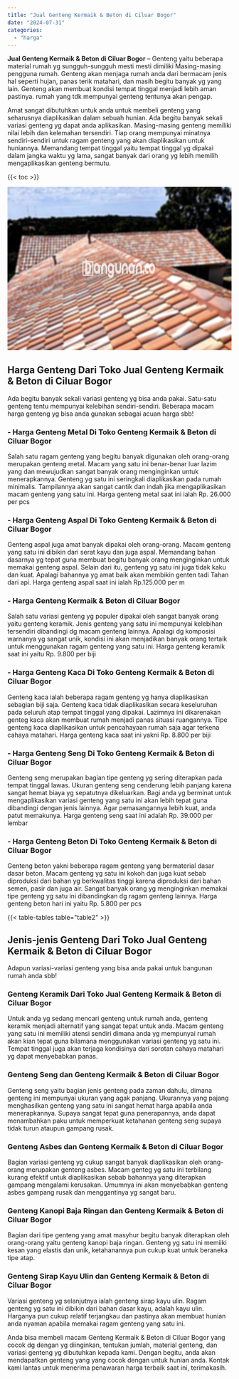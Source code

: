 ```yaml
---
title: "Jual Genteng Kermaik & Beton di Ciluar Bogor"
date: "2024-07-31"
categories: 
  - "harga"
---
```


**Jual Genteng Kermaik & Beton di Ciluar Bogor** – Genteng yaitu beberapa material rumah yg sungguh-sungguh mesti mesti dimiliki Masing-masing pengguna rumah. Genteng akan menjaga rumah anda dari bermacam jenis hal seperti hujan, panas terik matahari, dan masih begitu banyak yg yang lain. Genteng akan membuat kondisi tempat tinggal menjadi lebih aman pastinya. rumah yang tdk mempunyai genteng tentunya akan pengap.

Amat sangat dibutuhkan untuk anda untuk membeli genteng yang seharusnya diaplikasikan dalam sebuah hunian. Ada begitu banyak sekali variasi genteng yg dapat anda aplikasikan. Masing-masing genteng memiliki nilai lebih dan kelemahan tersendiri. Tiap orang mempunyai minatnya sendiri-sendiri untuk ragam genteng yang akan diaplikasikan untuk huniannya. Memandang tempat tinggal yaitu tempat tinggal yg dipakai dalam jangka waktu yg lama, sangat banyak dari orang yg lebih memilih mengaplikasikan genteng bermutu.

{{< toc >}}

![Jual Genteng Kermaik & Beton di Ciluar Bogor](/images/genteng-minimalis-murah04.png)

## Harga Genteng Dari Toko Jual Genteng Kermaik & Beton di Ciluar Bogor

Ada begitu banyak sekali variasi genteng yg bisa anda pakai. Satu-satu genteng tentu mempunyai kelebihan sendiri-sendiri. Beberapa macam harga genteng yg bisa anda gunakan sebagai acuan harga sbb!

### \- Harga Genteng Metal Di Toko Genteng Kermaik & Beton di Ciluar Bogor

Salah satu ragam genteng yang begitu banyak digunakan oleh orang-orang merupakan genteng metal. Macam yang satu ini benar-benar luar lazim yang dan mewujudkan sangat banyak orang menginginkan untuk menerapkannya. Genteng yg satu ini seringkali diaplikasikan pada rumah minimalis. Tampilannya akan sangat cantik dan indah jika mengaplikasikan macam genteng yang satu ini. Harga genteng metal saat ini ialah Rp. 26.000 per pcs

### \- Harga Genteng Aspal Di Toko Genteng Kermaik & Beton di Ciluar Bogor

Genteng aspal juga amat banyak dipakai oleh orang-orang. Macam genteng yang satu ini dibikin dari serat kayu dan juga aspal. Memandang bahan dasarnya yg tepat guna membuat begitu banyak orang menginginkan untuk memakai genteng aspal. Selain dari itu, genteng yg satu ini juga tidak kaku dan kuat. Apalagi bahannya yg amat baik akan membikin genten tadi Tahan dari api. Harga genteng aspal saat ini ialah Rp.125.000 per m

### \- Harga Genteng Kermaik & Beton di Ciluar Bogor

Salah satu variasi genteng yg populer dipakai oleh sangat banyak orang yaitu genteng keramik. Jenis genteng yang satu ini mempunyai kelebihan tersendiri dibandingi dg macam genteng lainnya. Apalagi dg komposisi warnanya yg sangat unik, kondisi ini akan menjadikan banyak orang tertaik untuk menggunakan ragam genteng yang satu ini. Harga genteng keramik saat ini yaitu Rp. 9.800 per biji

### \- Harga Genteng Kaca Di Toko Genteng Kermaik & Beton di Ciluar Bogor

Genteng kaca ialah beberapa ragam genteng yg hanya diaplikasikan sebagian biji saja. Genteng kaca tidak diaplikasikan secara keseluruhan pada seluruh atap tempat tinggal yang dipakai. Lazimnya ini dikarenakan genteg kaca akan membuat rumah menjadi panas situasi ruangannya. Tipe genteng kaca diaplikasikan untuk pencahayaan rumah saja agar terkena cahaya matahari. Harga genteng kaca saat ini yakni Rp. 8.800 per biji

### \- Harga Genteng Seng Di Toko Genteng Kermaik & Beton di Ciluar Bogor

Genteng seng merupakan bagian tipe genteng yg sering diterapkan pada tempat tinggal lawas. Ukuran genteng seng cenderung lebih panjang karena sangat hemat biaya yg sepatutnya dikeluarkan. Bagi anda yg berminat untuk mengaplikasikan variasi genteng yang satu ini akan lebih tepat guna dibandingi dengan jenis lainnya. Agar pemasangannya lebih kuat, anda patut memakunya. Harga genteng seng saat ini adalah Rp. 39.000 per lembar

### \- Harga Genteng Beton Di Toko Genteng Kermaik & Beton di Ciluar Bogor

Genteng beton yakni beberapa ragam genteng yang bermaterial dasar dasar beton. Macam genteng yg satu ini kokoh dan juga kuat sebab diproduksi dari bahan yg berkwalitas tinggi karena diproduksi dari bahan semen, pasir dan juga air. Sangat banyak orang yg menginginkan memakai tipe genteng yg satu ini dibandingkan dg ragam genteng lainnya. Harga genteng beton hari ini yaitu Rp. 5.800 per pcs

{{< table-tables table="table2" >}}

## Jenis-jenis Genteng Dari Toko Jual Genteng Kermaik & Beton di Ciluar Bogor

Adapun variasi-variasi genteng yang bisa anda pakai untuk bangunan rumah anda sbb!

### Genteng Keramik Dari Toko Jual Genteng Kermaik & Beton di Ciluar Bogor

Untuk anda yg sedang mencari genteng untuk rumah anda, genteng keramik menjadi alternatif yang sangat tepat untuk anda. Macam genteng yang satu ini memiliki atensi sendiri dimana anda yg mempunyai rumah akan kian tepat guna bilamana menggunakan variasi genteng yg satu ini. Tempat tinggal juga akan terjaga kondisinya dari sorotan cahaya matahari yg dapat menyebabkan panas.

### Genteng Seng dan Genteng Kermaik & Beton di Ciluar Bogor

Genteng seng yaitu bagian jenis genteng pada zaman dahulu, dimana genteng ini mempunyai ukuran yang agak panjang. Ukurannya yang pajang menghasilkan genteng yang satu ini sangat hemat harga apabila anda menerapkannya. Supaya sangat tepat guna penerapannya, anda dapat menambahkan paku untuk memperkuat ketahanan genteng seng supaya tidak turun ataupun gampang rusak.

### Genteng Asbes dan Genteng Kermaik & Beton di Ciluar Bogor

Bagian variasi genteng yg cukup sangat banyak diaplikasikan oleh orang-orang merupakan genteng asbes. Macam genteg yg satu ini terbilang kurang efektif untuk diaplikasikan sebab bahannya yang diterapkan gampang mengalami kerusakan. Umumnya ini akan menyebabkan genteng asbes gampang rusak dan menggantinya yg sangat baru.

### Genteng Kanopi Baja Ringan dan Genteng Kermaik & Beton di Ciluar Bogor

Bagian dari tipe genteng yang amat masyhur begitu banyak diterapkan oleh orang-orang yaitu genteng kanopi baja ringan. Genteng yg satu ini memiiki kesan yang elastis dan unik, ketahanannya pun cukup kuat untuk beraneka tipe atap.

### Genteng Sirap Kayu Ulin dan Genteng Kermaik & Beton di Ciluar Bogor

Variasi genteng yg selanjutnya ialah genteng sirap kayu ulin. Ragam genteng yg satu ini dibikin dari bahan dasar kayu, adalah kayu ulin. Harganya pun cukup relatif terjangkau dan pastinya akan membuat hunian anda nyaman apabila memakai ragam genteng yang satu ini.

Anda bisa membeli macam Genteng Kermaik & Beton di Ciluar Bogor yang cocok dg dengan yg diinginkan, tentukan jumlah, material genteng, dan variasi genteng yg dibutuhkan kepada kami. Dengan begitu, anda akan mendapatkan genteng yang yang cocok dengan untuk hunian anda. Kontak kami lantas untuk menerima penawaran harga terbaik saat ini, terimakasih.
